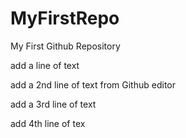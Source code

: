 # MyFirstRepo
My First Github Repository

add a line of text

add a 2nd line of text from Github editor

add a 3rd line of text

add 4th line of tex
